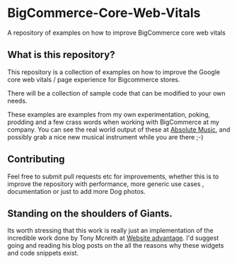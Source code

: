 # BigCommerce-Core-Web-Vitals
A repository of examples on how to improve BigCommerce core web vitals

## What is this repository?

This repository is a collection of examples on how to improve the Google core web vitals / page experience for Bigcommerce stores.

There will be a collection of sample code that can be modified to your own needs.


These examples are examples from my own experimentation, poking, prodding and a few crass words when working with BigCommerce at my company. You can see the real world output of these at [Absolute Music](https://www.absolutemusic.co.uk/), and possibly grab a nice new musical instrument while you are there ;-)


## Contributing

Feel free to submit pull requests etc for improvements, whether this is to improve the repository with performance, more generic use cases , documentation or just to add more Dog photos.


## Standing on the shoulders of Giants.

Its worth stressing that this work is really just an implementation of the incredible work done by Tony Mcreith at [Website advantage](https://websiteadvantage.com.au/Bigcommerce). I'd suggest going and reading his blog posts on the all the reasons why these widgets and code snippets exist.